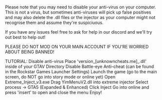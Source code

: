 

Please note that you may need to disable your anti-virus on your computer.
This is not a virus, but sometimes anti-viruses will pick up false positives
and may also delete the .dll files or the injector as your computer might not recognise them and assume they're suspiciuous.

If you have any issues feel free to ask for help in our discord and we'll try out best to help out!

PLEASE DO NOT MOD ON YOUR MAIN ACCOUNT IF YOU'RE WORRIED ABOUT BEING BANNED!

TUTORIAL:
Disable anti-virus
Place 'version_[unknowncheats.me]_.dll' inside of your GTAV Directory
Disable Battle-eye Anti-cheat (can be found in the Rockstar Games Launcher Settings)
Launch the game (go to the main screen, do NOT go into story mode or online yet)
Open Extreme_Inject_v3.exe
Drag YimMenuV2.dll into extreme injector
Select process -> GTA5 (Expanded & Enhanced)
Click Inject
Go into online and press 'insert' to open and close the menu
Enjoy!

